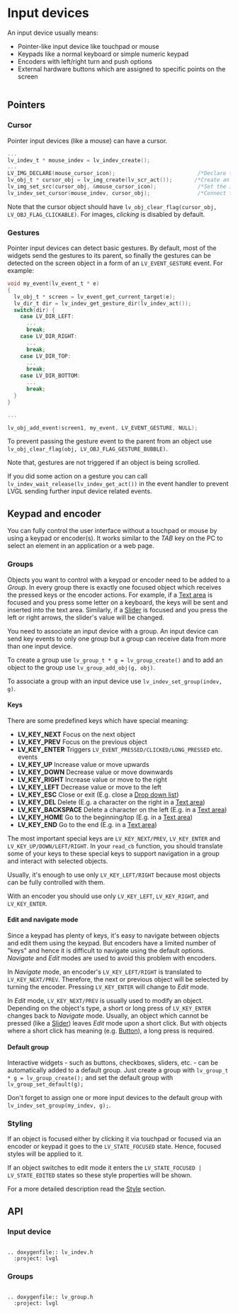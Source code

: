 # Input devices

An input device usually means:
- Pointer-like input device like touchpad or mouse
- Keypads like a normal keyboard or simple numeric keypad
- Encoders with left/right turn and push options
- External hardware buttons which are assigned to specific points on the screen


``` important:: Before reading further, please read the [Porting](/porting/indev) section of Input devices
```

## Pointers

### Cursor

Pointer input devices (like a mouse) can have a cursor.

```c
...
lv_indev_t * mouse_indev = lv_indev_create();
...
LV_IMG_DECLARE(mouse_cursor_icon);                          /*Declare the image source.*/
lv_obj_t * cursor_obj = lv_img_create(lv_scr_act());       /*Create an image object for the cursor */
lv_img_set_src(cursor_obj, &mouse_cursor_icon);             /*Set the image source*/
lv_indev_set_cursor(mouse_indev, cursor_obj);               /*Connect the image  object to the driver*/
```

Note that the cursor object should have `lv_obj_clear_flag(cursor_obj, LV_OBJ_FLAG_CLICKABLE)`.
For images, *clicking* is disabled by default.

### Gestures
Pointer input devices can detect basic gestures. By default, most of the widgets send the gestures to its parent, so finally the gestures can be detected on the screen object in a form of an `LV_EVENT_GESTURE` event. For example:

```c
void my_event(lv_event_t * e)
{
  lv_obj_t * screen = lv_event_get_current_target(e);
  lv_dir_t dir = lv_indev_get_gesture_dir(lv_indev_act());
  switch(dir) {
    case LV_DIR_LEFT:
      ...
      break;
    case LV_DIR_RIGHT:
      ...
      break;
    case LV_DIR_TOP:
      ...
      break;
    case LV_DIR_BOTTOM:
      ...
      break;
  }
}

...

lv_obj_add_event(screen1, my_event, LV_EVENT_GESTURE, NULL);
```

To prevent passing the gesture event to the parent from an object use `lv_obj_clear_flag(obj, LV_OBJ_FLAG_GESTURE_BUBBLE)`.

Note that, gestures are not triggered if an object is being scrolled.

If you did some action on a gesture you can call `lv_indev_wait_release(lv_indev_get_act())` in the event handler to prevent LVGL sending further input device related events.

## Keypad and encoder

You can fully control the user interface without a touchpad or mouse by using a keypad or encoder(s). It works similar to the *TAB* key on the PC to select an element in an application or a web page.

### Groups

Objects you want to control with a keypad or encoder need to be added to a *Group*.
In every group there is exactly one focused object which receives the pressed keys or the encoder actions.
For example, if a [Text area](/widgets/textarea) is focused and you press some letter on a keyboard, the keys will be sent and inserted into the text area.
Similarly, if a [Slider](/widgets/slider) is focused and you press the left or right arrows, the slider's value will be changed.

You need to associate an input device with a group. An input device can send key events to only one group but a group can receive data from more than one input device.

To create a group use `lv_group_t * g = lv_group_create()` and to add an object to the group use `lv_group_add_obj(g, obj)`.

To associate a group with an input device use `lv_indev_set_group(indev, g)`.

#### Keys
There are some predefined keys which have special meaning:
- **LV_KEY_NEXT** Focus on the next object
- **LV_KEY_PREV** Focus on the previous object
- **LV_KEY_ENTER** Triggers `LV_EVENT_PRESSED/CLICKED/LONG_PRESSED` etc. events
- **LV_KEY_UP** Increase value or move upwards
- **LV_KEY_DOWN** Decrease value or move downwards
- **LV_KEY_RIGHT** Increase value or move to the right
- **LV_KEY_LEFT** Decrease value or move to the left
- **LV_KEY_ESC**  Close or exit (E.g. close a [Drop down list](/widgets/dropdown))
- **LV_KEY_DEL**  Delete (E.g. a character on the right in a [Text area](/widgets/textarea))
- **LV_KEY_BACKSPACE** Delete a character on the left (E.g. in a [Text area](/widgets/textarea))
- **LV_KEY_HOME** Go to the beginning/top (E.g. in a [Text area](/widgets/textarea))
- **LV_KEY_END** Go to the end (E.g. in a [Text area](/widgets/textarea))

The most important special keys are `LV_KEY_NEXT/PREV`, `LV_KEY_ENTER` and `LV_KEY_UP/DOWN/LEFT/RIGHT`.
In your `read_cb` function, you should translate some of your keys to these special keys to support navigation in a group and interact with selected objects.

Usually, it's enough to use only `LV_KEY_LEFT/RIGHT` because most objects can be fully controlled with them.

With an encoder you should use only `LV_KEY_LEFT`, `LV_KEY_RIGHT`, and `LV_KEY_ENTER`.

#### Edit and navigate mode

Since a keypad has plenty of keys, it's easy to navigate between objects and edit them using the keypad. But encoders have a limited number of "keys" and hence it is difficult to navigate using the default options. *Navigate* and *Edit* modes are used to avoid this problem with encoders.

In *Navigate* mode, an encoder's `LV_KEY_LEFT/RIGHT` is translated to `LV_KEY_NEXT/PREV`. Therefore, the next or previous object will be selected by turning the encoder.
Pressing `LV_KEY_ENTER` will change to *Edit* mode.

In *Edit* mode, `LV_KEY_NEXT/PREV` is usually used to modify an object.
Depending on the object's type, a short or long press of `LV_KEY_ENTER` changes back to *Navigate* mode.
Usually, an object which cannot be pressed (like a [Slider](/widgets/slider)) leaves *Edit* mode upon a short click. But with objects where a short click has meaning (e.g. [Button](/widgets/btn)), a long press is required.

#### Default group
Interactive widgets - such as buttons, checkboxes, sliders, etc. - can be automatically added to a default group.
Just create a group with `lv_group_t * g = lv_group_create();` and set the default group with `lv_group_set_default(g);`

Don't forget to assign one or more input devices to the default group with ` lv_indev_set_group(my_indev, g);`.

### Styling

If an object is focused either by clicking it via touchpad or focused via an encoder or keypad it goes to the `LV_STATE_FOCUSED` state. Hence, focused styles will be applied to it.

If an object switches to edit mode it enters the `LV_STATE_FOCUSED | LV_STATE_EDITED` states so these style properties will be shown.

For a more detailed description read the [Style](https://docs.lvgl.io/master/overview/style.html) section.

## API


### Input device

```eval_rst

.. doxygenfile:: lv_indev.h
  :project: lvgl

```

### Groups

```eval_rst

.. doxygenfile:: lv_group.h
  :project: lvgl

```
